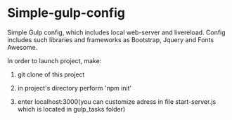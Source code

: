 
# Simple-gulp-config

Simple Gulp config, which includes local web-server and livereload.
Config includes such libraries and frameworks as Bootstrap, Jquery and Fonts Awesome.

In order to launch project, make:

1. git clone of this project

2. in project's directory perform 'npm init'

3. enter localhost:3000(you can customize adress in file start-server.js
   which is located in gulp_tasks folder)

